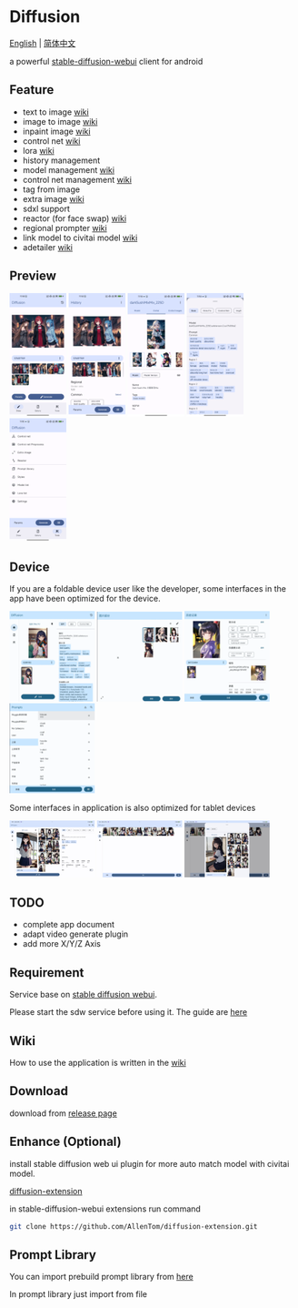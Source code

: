 # Diffusion
[English](#) | [简体中文](./README_zh_cn.md)


a powerful [stable-diffusion-webui](https://github.com/AUTOMATIC1111/stable-diffusion-webui) client for android

## Feature
- text to image [wiki](https://github.com/AllenTom/diffusion-client/wiki/QuickStart)
- image to image [wiki](https://github.com/AllenTom/diffusion-client/wiki/Image-to-image)
- inpaint image [wiki](https://github.com/AllenTom/diffusion-client/wiki/Image-to-image#inpaint)
- control net [wiki](https://github.com/AllenTom/diffusion-client/wiki/Extension-%E2%80%90-ControlNet)
- lora [wiki](https://github.com/AllenTom/diffusion-client/wiki/Lora-management)
- history management
- model management [wiki](https://github.com/AllenTom/diffusion-client/wiki/Model-management)
- control net management [wiki](https://github.com/AllenTom/diffusion-client/wiki/Extension-%E2%80%90-ControlNet)
- tag from image
- extra image [wiki](https://github.com/AllenTom/diffusion-client/wiki/Extension-%E2%80%90-Hires-fix)
- sdxl support
- reactor (for face swap) [wiki](https://github.com/AllenTom/diffusion-client/wiki/Extension-%E2%80%90-Reactor)
- regional prompter [wiki](https://github.com/AllenTom/diffusion-client/wiki/Extension-%E2%80%90-Regional-prompter)
- link model to civitai model [wiki](https://github.com/AllenTom/diffusion-client/wiki/Model-management#automatically-matches-civitai-models)
- adetailer [wiki](https://github.com/AllenTom/diffusion-client/wiki/Extension-%E2%80%90-Adetailer)
## Preview
<p float="left">
  <img src="./assets/preview_draw.png" width="100" />
  <img src="./assets/preview_history.png" width="100" /> 
  <img src="./assets/preview_model.png" width="100" /> 
  <img src="./assets/preview_params.png" width="100" /> 
  <img src="./assets/preview_tools.png" width="100" /> 
</p>

## Device

If you are a foldable device user like the developer, some interfaces in the app have been optimized for the device.

<p float="left">
  <img src="./assets/foldable_draw_preview.png" width="150" />
  <img src="./assets/foldable_extra_image.png" width="150" /> 
  <img src="./assets/foldable_image_history_preview.png" width="150" /> 
  <img src="./assets/foldable_prompt.png" width="150" /> 
</p>

Some interfaces in application is also optimized for tablet devices

<p float="left">
  <img src="./assets/tablet_draw_preview.jpg" width="150" />
  <img src="./assets/tablet_image_gallery.jpg" width="150" /> 
  <img src="./assets/tablet_progress_grid.jpg" width="150" /> 
</p>

## TODO
- complete app document
- adapt video generate plugin
- add more X/Y/Z Axis

## Requirement
Service base on [stable diffusion webui](https://github.com/AUTOMATIC1111/stable-diffusion-webui).

Please start the sdw service before using it. The guide are [here](https://github.com/AllenTom/diffusion-client/wiki/QuickStart#set-up-stable-diffusion-web-ui)

## Wiki
How to use the application is written in the [wiki](https://github.com/AllenTom/diffusion-client/wiki)

## Download
download from [release page](https://github.com/AllenTom/diffusion-client/releases)

## Enhance (Optional)
install stable diffusion web ui plugin for more auto match model with civitai model.

[diffusion-extension](https://github.com/AllenTom/diffusion-extension.git)

in stable-diffusion-webui extensions run command

```bash
git clone https://github.com/AllenTom/diffusion-extension.git
```

## Prompt Library
You can import prebuild prompt library from [here](https://github.com/AllenTom/diffusion-client/releases/tag/0.0.2)

In prompt library just import from file

